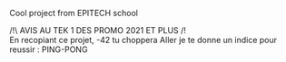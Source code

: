
Cool project from EPITECH school

/!\ AVIS AU TEK 1 DES PROMO 2021 ET PLUS /!\
En recopiant ce projet, -42 tu choppera 
Aller je te donne un indice pour reussir : PING-PONG
